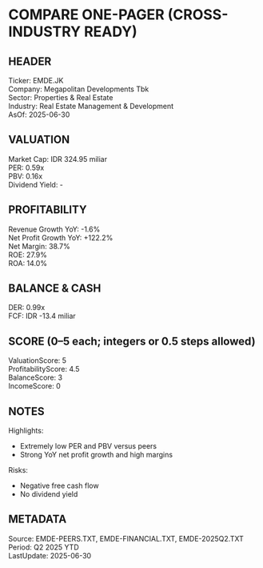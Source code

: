 # COMPARE ONE-PAGER (CROSS-INDUSTRY READY)

## HEADER
Ticker: EMDE.JK  
Company: Megapolitan Developments Tbk  
Sector: Properties & Real Estate  
Industry: Real Estate Management & Development  
AsOf: 2025-06-30

## VALUATION
Market Cap: IDR 324.95 miliar  
PER: 0.59x  
PBV: 0.16x  
Dividend Yield: -

## PROFITABILITY
Revenue Growth YoY: -1.6%  
Net Profit Growth YoY: +122.2%  
Net Margin: 38.7%  
ROE: 27.9%  
ROA: 14.0%

## BALANCE & CASH
DER: 0.99x  
FCF: IDR -13.4 miliar

## SCORE (0–5 each; integers or 0.5 steps allowed)
ValuationScore: 5  
ProfitabilityScore: 4.5  
BalanceScore: 3  
IncomeScore: 0

## NOTES
Highlights:
- Extremely low PER and PBV versus peers
- Strong YoY net profit growth and high margins

Risks:
- Negative free cash flow
- No dividend yield

## METADATA
Source: EMDE-PEERS.TXT, EMDE-FINANCIAL.TXT, EMDE-2025Q2.TXT  
Period: Q2 2025 YTD  
LastUpdate: 2025-06-30